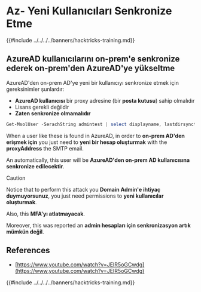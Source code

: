 # Az- Yeni Kullanıcıları Senkronize Etme

{{#include ../../../../banners/hacktricks-training.md}}

## AzureAD kullanıcılarını on-prem'e senkronize ederek on-prem'den AzureAD'ye yükseltme

AzureAD'den on-prem AD'ye yeni bir kullanıcıyı senkronize etmek için gereksinimler şunlardır:

- **AzureAD kullanıcısı** bir proxy adresine (bir **posta kutusu**) sahip olmalıdır
- Lisans gerekli değildir
- **Zaten senkronize olmamalıdır**
```powershell
Get-MsolUser -SerachString admintest | select displayname, lastdirsynctime, proxyaddresses, lastpasswordchangetimestamp | fl
```
When a user like these is found in AzureAD, in order to **on-prem AD'den erişmek için** you just need to **yeni bir hesap oluşturmak** with the **proxyAddress** the SMTP email.

An automatically, this user will be **AzureAD'den on-prem AD kullanıcısına senkronize edilecektir**.

> [!CAUTION]
> Notice that to perform this attack you **Domain Admin'e ihtiyaç duymuyorsunuz**, you just need permissions to **yeni kullanıcılar oluşturmak**.
>
> Also, this **MFA'yı atlatmayacak**.
>
> Moreover, this was reported an **admin hesapları için senkronizasyon artık mümkün değil**.

## References

- [https://www.youtube.com/watch?v=JEIR5oGCwdg](https://www.youtube.com/watch?v=JEIR5oGCwdg)

{{#include ../../../../banners/hacktricks-training.md}}
